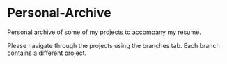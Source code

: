# Personal-Archive
Personal archive of some of my projects to accompany my resume.

Please navigate through the projects using the branches tab. Each branch contains a different project.
